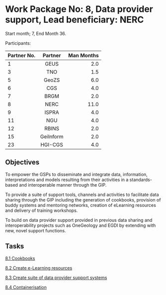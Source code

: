 # Work Package No: 8, Data provider support, Lead beneficiary: NERC

Start month; 7, End Month 36.

Participants:

| Partner No. | Partner | Man Months |
| ---------- | :-----: | --------: |
| 1 | GEUS | 2.0 |
| 3 | TNO | 1.5 |
| 5 | GeoZS | 6.0 |
| 6 | CGS | 4.0 |
| 7 | BRGM | 2.0 |
| 8 | NERC | 11.0 |
| 9 | ISPRA | 4.0 |
| 11 | NGU | 4.0 |
| 12 | RBINS | 2.0 |
| 15 | GeiInform | 2.0 |
| 23 | HGI-CGS | 4.0 |


## Objectives

To empower the GSPs to disseminate and integrate data, information, interpretations and models resulting from their activities in a standards-based and interoperable manner through the GIP.

To provide a suite of support tools, channels and activities to facilitate data sharing through the GIP including the generation of cookbooks, provision of buddy systems and mentoring networks, creation of eLearning resources and delivery of training workshops.

To build on data provider support provided in previous data sharing and interoperability projects such as OneGeology and EGDI by extending with new, novel support functions.

## Tasks

[8.1 Cookbooks](../blob/master/Cookbooks.md)

[8.2 Create e-Learning resources](../blob/master/e-Learning.md)

[8.3 Create suite of data provider support systems](https://github.com/GeoEraGIP-WP8/Support)

[8.4 Containerisation](../blob/master/Containerisation.md)
